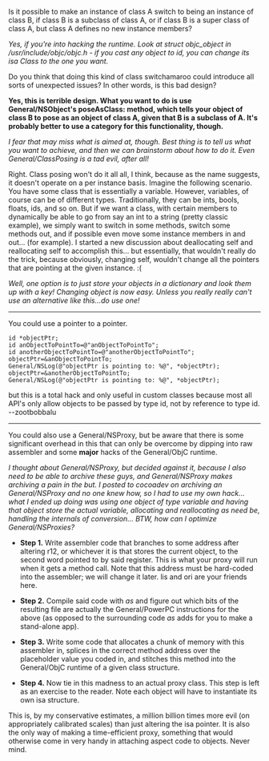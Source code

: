 Is it possible to make an instance of class A switch to being an instance of class B, if class B is a subclass of class A, or if class B is a super class of class A, but class A defines no new instance members?

*Yes, if you're into hacking the runtime. Look at     struct objc_object in     /usr/include/objc/objc.h - if you cast any object to     id, you can change its     isa Class to the one you want.*

Do you think that doing this kind of class switchamaroo could introduce all sorts of unexpected issues?  In other words, is this bad design?

**Yes, this is terrible design. What you want to do is use General/NSObject's poseAsClass: method, which tells your object of class B to pose as an object of class A, given that B is a subclass of A. It's probably better to use a category for this functionality, though.**

*I fear that may miss what is aimed at, though. Best thing is to tell us *what* you want to achieve, and then we can brainstorm about how to do it. Even General/ClassPosing is a tad evil, after all!*

Right.  Class posing won't do it all all, I think, because as the name suggests, it doesn't operate on a per instance basis.  Imagine the following scenario.  You have some class that is essentially a variable.  However, variables, of course can be of different types.  Traditionally, they can be ints, bools, floats, ids, and so on.  But if we want a class, with certain members to dynamically be able to go from say an int to a string (pretty classic example), we simply want to switch in some methods, switch some methods out, and if possible even move some instance members in and out... (for example).  I started a new discussion about deallocating self and reallocating self to accomplish this... but essentially, that wouldn't really do the trick, because obviously, changing self, wouldn't change all the pointers that are pointing at the given instance.  :(

*Well, one option is to just store your objects in a dictionary and look them up with a key! Changing object is now easy. Unless you really really can't use an alternative like this...do use one!*

----

You could use a pointer to a pointer.

    
    id *objectPtr;
    id anObjectToPointTo=@"anObjectToPointTo";
    id anotherObjectToPointTo=@"anotherObjectToPointTo";
    objectPtr=&anObjectToPointTo;
    General/NSLog(@"objectPtr is pointing to: %@", *objectPtr);
    objectPtr=&anotherObjectToPointTo;
    General/NSLog(@"objectPtr is pointing to: %@", *objectPtr);
    


but this is a total hack and only useful in custom classes because most all API's only allow objects to be passed by type id, not by reference to type id. --zootbobbalu

----

You could also use a General/NSProxy, but be aware that there is some significant overhead in this that can only be overcome by dipping into raw assembler and some **major** hacks of the General/ObjC runtime.

*I thought about General/NSProxy, but decided against it, because I also need to be able to archive these guys, and General/NSProxy makes archiving a pain in the but.  I posted to cocoadev on archiving an General/NSProxy and no one knew how, so I had to use my own hack... what I ended up doing was using one object of type *variable* and having that object store the actual variable, allocating and reallocating as need be, handling the internals of conversion... BTW, how can I optimize General/NSProxies?*


* **Step 1.** Write assembler code that branches to some address after altering     r12, or whichever it is that stores the current object, to the second word pointed to by said register. This is what your proxy will run when it gets a method call. Note that this address must be hard-coded into the assembler; we will change it later.     lis and     ori are your friends here.

* **Step 2.** Compile said code with *as* and figure out which bits of the resulting file are actually the General/PowerPC instructions for the above (as opposed to the surrounding code *as* adds for you to make a stand-alone app).

* **Step 3.** Write some code that allocates a chunk of memory with this assembler in, splices in the correct method address over the placeholder value you coded in, and stitches this method into the General/ObjC runtime of a given class structure.

* **Step 4.** Now tie in this madness to an actual proxy class. This step is left as an exercise to the reader. Note each object will have to instantiate its own     isa structure.


This is, by my conservative estimates, a million billion times more evil (on appropriately calibrated scales) than just altering the     isa pointer. It is also the only way of making a time-efficient proxy, something that would otherwise come in very handy in attaching aspect code to objects. Never mind.